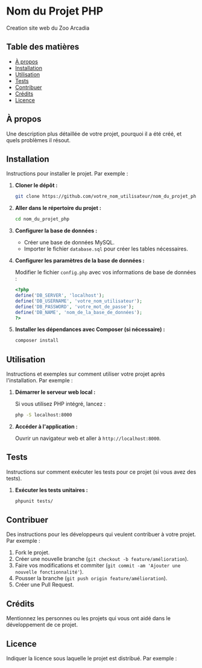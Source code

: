 # Nom du Projet PHP
Creation site web du Zoo Arcadia

## Table des matières

- [À propos](#à-propos)
- [Installation](#installation)
- [Utilisation](#utilisation)
- [Tests](#tests)
- [Contribuer](#contribuer)
- [Crédits](#crédits)
- [Licence](#licence)

## À propos

Une description plus détaillée de votre projet, pourquoi il a été créé, et quels problèmes il résout.

## Installation

Instructions pour installer le projet. Par exemple :

1. **Cloner le dépôt :**

    ```bash
    git clone https://github.com/votre_nom_utilisateur/nom_du_projet_php.git
    ```

2. **Aller dans le répertoire du projet :**

    ```bash
    cd nom_du_projet_php
    ```

3. **Configurer la base de données :**

    - Créer une base de données MySQL.
    - Importer le fichier `database.sql` pour créer les tables nécessaires.

4. **Configurer les paramètres de la base de données :**

    Modifier le fichier `config.php` avec vos informations de base de données :

    ```php
    <?php
    define('DB_SERVER', 'localhost');
    define('DB_USERNAME', 'votre_nom_utilisateur');
    define('DB_PASSWORD', 'votre_mot_de_passe');
    define('DB_NAME', 'nom_de_la_base_de_données');
    ?>
    ```

5. **Installer les dépendances avec Composer (si nécessaire) :**

    ```bash
    composer install
    ```

## Utilisation

Instructions et exemples sur comment utiliser votre projet après l'installation. Par exemple :

1. **Démarrer le serveur web local :**

    Si vous utilisez PHP intégré, lancez :

    ```bash
    php -S localhost:8000
    ```

2. **Accéder à l'application :**

    Ouvrir un navigateur web et aller à `http://localhost:8000`.

## Tests

Instructions sur comment exécuter les tests pour ce projet (si vous avez des tests).

1. **Exécuter les tests unitaires :**

    ```bash
    phpunit tests/
    ```

## Contribuer

Des instructions pour les développeurs qui veulent contribuer à votre projet. Par exemple :

1. Fork le projet.
2. Créer une nouvelle branche (`git checkout -b feature/amélioration`).
3. Faire vos modifications et commiter (`git commit -am 'Ajouter une nouvelle fonctionnalité'`).
4. Pousser la branche (`git push origin feature/amélioration`).
5. Créer une Pull Request.

## Crédits

Mentionnez les personnes ou les projets qui vous ont aidé dans le développement de ce projet.

## Licence

Indiquer la licence sous laquelle le projet est distribué. Par exemple :


